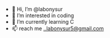 - 👋 Hi, I’m @labonysur
- 👀 I’m interested in coding
- 🌱 I’m currently learning C
- 📫  reach me ..labonysur5@gmail.com

<!---
labonysur/labonysur is a ✨ special ✨ repository because its `README.md` (this file) appears on your GitHub profile.
You can click the Preview link to take a look at your changes.
--->
